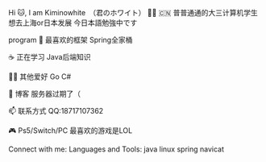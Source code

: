 
Hi 🐱, I am Kiminowhite　（君のホワイト）
👦🏻 🇨🇳 普普通通的大三计算机学生
想去上海or日本发展
今日本語勉強中です


program
🍃 最喜欢的框架 Spring全家桶

☕️ 正在学习 Java后端知识 

👨‍💻 其他爱好 Go C#

📝 博客  服务器过期了（

📫 联系方式 QQ:18717107362

🎮 Ps5/Switch/PC    最喜欢的游戏是LOL


Connect with me:
Languages and Tools:
java linux spring navicat
